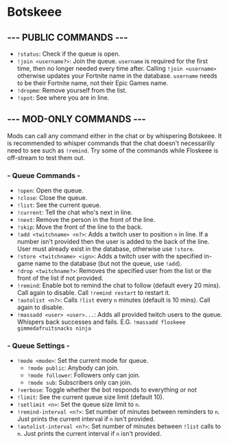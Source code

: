 # Botskeee
 
## --- PUBLIC COMMANDS ---
- `!status`: Check if the queue is open.
- `!join <username?>`: Join the queue. `username` is required for the first time, then no longer needed every time after. Calling `!join <username>` otherwise updates your Fortnite name in the database. `username` needs to be their Fortnite name, not their Epic Games name.
- `!dropme`: Remove yourself from the list.
- `!spot`: See where you are in line.
 
## --- MOD-ONLY COMMANDS ---

Mods can call any command either in the chat or by whispering Botskeee. It is recommended to whisper commands that the chat doesn't necessarilly need to see such as `!remind`. Try some of the commands while Floskeee is off-stream to test them out.

### - Queue Commands -
- `!open`: Open the queue.
- `!close`: Close the queue.
- `!list`: See the current queue.
- `!current`: Tell the chat who's next in line.
- `!next`: Remove the person in the front of the line.
- `!skip`: Move the front of the line to the back.
- `!add <twitchname> <n?>`: Adds a twitch user to position `n` in line. If a number isn't provided then the user is added to the back of the line. User must already exist in the database, otherwise use `!store`.
- `!store <twitchname> <ign>`: Adds a twitch user with the specified in-game name to the database (but not the queue, use `!add`).
- `!drop <twitchname?>`: Removes the specified user from the list or the front of the list if not provided.
- `!remind`: Enable bot to remind the chat to follow (default every 20 mins). Call again to disable. Call `!remind restart` to restart it.
- `!autolist <n?>`: Calls `!list` every `n` minutes (default is 10 mins). Call again to disable.
- `!massadd <user> <user>...`: Adds all provided twitch users to the queue. Whispers back successes and fails. E.G. `!massadd floskeee gimmedafruitsnacks ninja`
 
### - Queue Settings -
- `!mode <mode>`: Set the current mode for queue.
  - `!mode public`: Anybody can join.
  - `!mode follower`: Followers only can join.
  - `!mode sub`: Subscribers only can join.
- `!verbose`: Toggle whether the bot responds to everything or not
- `!limit`: See the current queue size limit (default 10).
- `!setlimit <n>`: Set the queue size limit to `n`.
- `!remind-interval <n?>`: Set number of minutes between reminders to `n`. Just prints the current interval if `n` isn't provided.
- `!autolist-interval <n?>`: Set number of minutes between `!list` calls to `n`. Just prints the current interval if `n` isn't provided.

